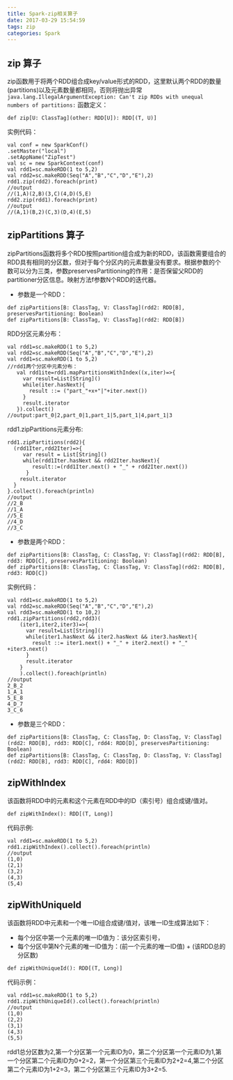 ```yaml
---
title: Spark-zip相关算子
date: 2017-03-29 15:54:59
tags: zip
categories: Spark
---
```

## zip 算子 ##
zip函数用于将两个RDD组合成key/value形式的RDD，这里默认两个RDD的数量(partitions)以及元素数量都相同，否则将抛出异常` java.lang.IllegalArgumentException: Can't zip RDDs with unequal numbers of partitions:`
函数定义：
```
def zip[U: ClassTag](other: RDD[U]): RDD[(T, U)]
```
实例代码：
```
val conf = new SparkConf()
.setMaster("local")
.setAppName("ZipTest")
val sc = new SparkContext(conf)
val rdd1=sc.makeRDD(1 to 5,2)
val rdd2=sc.makeRDD(Seq("A","B","C","D","E"),2)
rdd1.zip(rdd2).foreach(print)
//output
//(1,A)(2,B)(3,C)(4,D)(5,E)
rdd2.zip(rdd1).foreach(print)
//output
//(A,1)(B,2)(C,3)(D,4)(E,5)
```
<!-- more -->
## zipPartitions 算子 ##
zipPartitions函数将多个RDD按照partition组合成为新的RDD，该函数需要组合的RDD具有相同的分区数，但对于每个分区内的元素数量没有要求。根据参数的个数可以分为三类，参数preservesPartitioning的作用：是否保留父RDD的partitioner分区信息。映射方法f参数N个RDD的迭代器。
- 参数是一个RDD：
```
def zipPartitions[B: ClassTag, V: ClassTag](rdd2: RDD[B], preservesPartitioning: Boolean)
def zipPartitions[B: ClassTag, V: ClassTag](rdd2: RDD[B])
```
RDD分区元素分布：
```
val rdd1=sc.makeRDD(1 to 5,2)
val rdd2=sc.makeRDD(Seq("A","B","C","D","E"),2)
val rdd1=sc.makeRDD(1 to 5,2)
//rdd1两个分区中元素分布：
   val rdd1ite=rdd1.mapPartitionsWithIndex((x,iter)=>{
     var result=List[String]()
     while(iter.hasNext){
       result ::= ("part_"+x+"|"+iter.next())
     }
     result.iterator
   }).collect()
//output:part_0|2,part_0|1,part_1|5,part_1|4,part_1|3
```
rdd1.zipPartitions元素分布:
```
rdd1.zipPartitions(rdd2){
  (rdd1Iter,rdd2Iter)=>{
     var result = List[String]()
     while(rdd1Iter.hasNext && rdd2Iter.hasNext){
        result::=(rdd1Iter.next() + "_" + rdd2Iter.next())
      }
    result.iterator
  }
}.collect().foreach(println)
//output
//2_B
//1_A
//5_E
//4_D
//3_C
```
- 参数是两个RDD：
```
def zipPartitions[B: ClassTag, C: ClassTag, V: ClassTag](rdd2: RDD[B], rdd3: RDD[C], preservesPartitioning: Boolean)  
def zipPartitions[B: ClassTag, C: ClassTag, V: ClassTag](rdd2: RDD[B], rdd3: RDD[C])
```
实例代码：
```
val rdd1=sc.makeRDD(1 to 5,2)
val rdd2=sc.makeRDD(Seq("A","B","C","D","E"),2)
val rdd3=sc.makeRDD(1 to 10,2)
rdd1.zipPartitions(rdd2,rdd3)(
    (iter1,iter2,iter3)=>{
      var result=List[String]()
      while(iter1.hasNext && iter2.hasNext && iter3.hasNext){
        result ::= iter1.next() + "_" + iter2.next() + "_" +iter3.next()
      }
      result.iterator
    }    
    ).collect().foreach(println)
//output
2_B_2
1_A_1
5_E_8
4_D_7
3_C_6
```
- 参数是三个RDD：
```
def zipPartitions[B: ClassTag, C: ClassTag, D: ClassTag, V: ClassTag](rdd2: RDD[B], rdd3: RDD[C], rdd4: RDD[D], preservesPartitioning: Boolean)
def zipPartitions[B: ClassTag, C: ClassTag, D: ClassTag, V: ClassTag](rdd2: RDD[B], rdd3: RDD[C], rdd4: RDD[D])
```
## zipWithIndex ##
该函数将RDD中的元素和这个元素在RDD中的ID（索引号）组合成键/值对。
```
def zipWithIndex(): RDD[(T, Long)]
```
代码示例:
```
val rdd1=sc.makeRDD(1 to 5,2)
rdd1.zipWithIndex().collect().foreach(println)
//output
(1,0)
(2,1)
(3,2)
(4,3)
(5,4)
```
## zipWithUniqueId ##
该函数将RDD中元素和一个唯一ID组合成键/值对，该唯一ID生成算法如下：
- 每个分区中第一个元素的唯一ID值为：该分区索引号，
- 每个分区中第N个元素的唯一ID值为：(前一个元素的唯一ID值) + (该RDD总的分区数)
```
def zipWithUniqueId(): RDD[(T, Long)]
```
代码示例：
```
val rdd1=sc.makeRDD(1 to 5,2)
rdd1.zipWithUniqueId().collect().foreach(println)
//output
(1,0)
(2,2)
(3,1)
(4,3)
(5,5)
```
rdd1总分区数为2,第一个分区第一个元素ID为0，第二个分区第一个元素ID为1,第一个分区第二个元素ID为0+2=2，第一个分区第三个元素ID为2+2=4,第二个分区第二个元素ID为1+2=3，第二个分区第三个元素ID为3+2=5.
